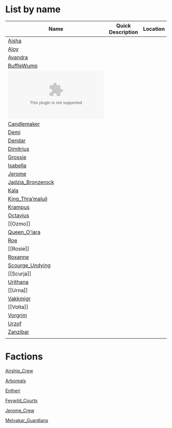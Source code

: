 # List by name

| Name                                                | Quick Description | Location |
| --------------------------------------------------- | ----------------- | -------- |
| [Aisha](../../Aisha.md)                                                    |                   |          |
| [Aloy](../people/Aloy.md)                           |                   |          |
| [Avandra](../people/Avandra.md)                     |                   |          |
| [BuffleWump](../people/BuffleWump.md)               |                   |          |
| ![Brene_Gorel](../people/Brene_Gorel.docx)             |                   |          |
| [Candlemaker](../people/Candlemaker.md)             |                   |          |
| [Demi](../people/Demi.md)                           |                   |          |
| [Dendar](../people/Dendar.md)                       |                   |          |
| [Dimitrius](../people/Dimitrius.md)                 |                   |          |
| [Grossie](../people/Grossie.md)                     |                   |          |
| [Isabella](../people/Isabella.md)                   |                   |          |
| [Jerome](../people/Jerome.md)                       |                   |          |
| [Jadzia_Bronzerock](../people/Jadzia_Bronzerock.md) |                   |          |
| [Kala](../people/Kala.md)                           |                   |          |
| [King_Thra’maluil](../people/King_Thra’maluil.md)   |                   |          |
| [Krampus](../people/Krampus.md)                     |                   |          |
| [Octavius](../people/Octavius.md)                   |                   |          |
| [[Ozmo]]                                            |                   |          |
| [Queen_O'iara](../people/Queen_O'iara.md)           |                   |          |
| [Roe](../people/Roe.md)                             |                   |          |
| [[Rosie]]                                           |                   |          |
| [Roxanne](../people/Roxanne.md)                     |                   |          |
| [Scourge_Undying](../people/Scourge_Undying.md)     |                   |          |
| [[Scurja]]                                          |                   |          |
| [Urithana](../people/Urithana.md)                   |                   |          |
| [[Urna]]                                            |                   |          |
| [Vakkmigr](../people/Vakkmigr.md)                   |                   |          |
| [[Volta]]                                           |                   |          |
| [Vorgrim](../people/Vorgrim.md)                     |                   |          |
| [Urzof](../people/Urzof.md)                         |                   |          |
| [Zanzibar](../people/Zanzibar.md)                   |                   |          |
|                                                     |                   |          |




# Factions
[Airship_Crew](../people/Factions/Airship_Crew.md)

[Arboreals](../people/Factions/Arboreals.md)


[Entheri](../people/Entheri.md)


[Feywild_Courts](../people/Factions/Feywild_Courts.md)


[Jerome_Crew](../people/Factions/Jerome_Crew.md)


[Melvakar_Guardians](../people/Factions/Melvakar_Guardians.md)


